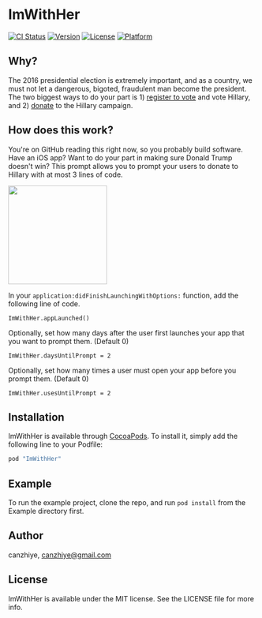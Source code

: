 # ImWithHer

[![CI Status](http://img.shields.io/travis/canzhiye/ImWithHer.svg?style=flat)](https://travis-ci.org/canzhiye/ImWithHer)
[![Version](https://img.shields.io/cocoapods/v/ImWithHer.svg?style=flat)](http://cocoapods.org/pods/ImWithHer)
[![License](https://img.shields.io/cocoapods/l/ImWithHer.svg?style=flat)](http://cocoapods.org/pods/ImWithHer)
[![Platform](https://img.shields.io/cocoapods/p/ImWithHer.svg?style=flat)](http://cocoapods.org/pods/ImWithHer)

## Why?

The 2016 presidential election is extremely important, and as a country, we must not let a dangerous, bigoted, fraudulent man become the president. The two biggest ways to do your part is 1) [register to vote](https://vote.usa.gov/) and vote Hillary, and 2) [donate](https://www.hillaryclinton.com/donate/?ref=ImWithHerPod) to the Hillary campaign.

## How does this work?

You're on GitHub reading this right now, so you probably build software. Have an iOS app? Want to do your part in making sure Donald Trump doesn't win? This prompt allows you to prompt your users to donate to Hillary with at most 3 lines of code. 

<img src="Simulator Screen Shot Sep 26, 2016, 4.36.05 PM.png" width="200">

In your `application:didFinishLaunchingWithOptions:` function, add the following line of code.

```
ImWithHer.appLaunched()
```

Optionally, set how many days after the user first launches your app that you want to prompt them. (Default 0)
```
ImWithHer.daysUntilPrompt = 2
```

Optionally, set how many times a user must open your app before you prompt them. (Default 0)
```
ImWithHer.usesUntilPrompt = 2
```

## Installation

ImWithHer is available through [CocoaPods](http://cocoapods.org). To install
it, simply add the following line to your Podfile:

```ruby
pod "ImWithHer"
```

## Example

To run the example project, clone the repo, and run `pod install` from the Example directory first.

## Author

canzhiye, canzhiye@gmail.com

## License

ImWithHer is available under the MIT license. See the LICENSE file for more info.
